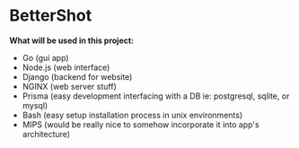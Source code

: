 # BetterShot

**What will be used in this project:**
- Go (gui app)
- Node.js (web interface)
- Django (backend for website)
- NGINX (web server stuff)
- Prisma (easy development interfacing with a DB ie: postgresql, sqlite, or mysql)
- Bash (easy setup installation process in unix environments)
- MIPS (would be really nice to somehow incorporate it into app's architecture)
